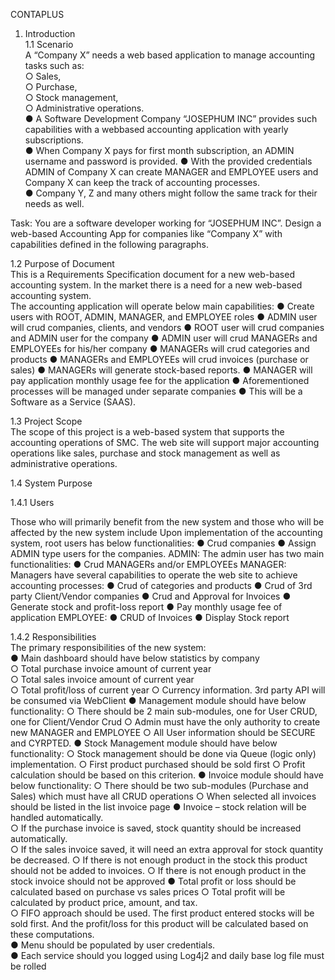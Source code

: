 CONTAPLUS

1. Introduction  
1.1 Scenario  
A “Company X” needs a web based application to manage accounting tasks such  as:  
○ Sales,   
○ Purchase,  
○ Stock management,  
○ Administrative operations.   
●	A Software Development Company “JOSEPHUM INC” provides such capabilities with a webbased accounting application with yearly subscriptions.   
●	When Company X pays for first month subscription, an ADMIN username and password is provided. 
●	With the provided credentials ADMIN of Company X can create MANAGER and EMPLOYEE users and Company X can keep the track of accounting processes.  
●	Company Y, Z and many others might follow the same track for their needs as well. 
 
Task: You are a software developer working for “JOSEPHUM INC”. Design a web-based Accounting App for companies like “Company X” with capabilities defined in the following paragraphs.  


1.2 Purpose of Document  
This is a Requirements Specification document for a new web-based accounting system. In the market there is a need for a new web-based accounting system.  
The accounting application will operate below main capabilities: 
●	Create users with ROOT, ADMIN, MANAGER, and EMPLOYEE roles 
●	ADMIN user will crud companies, clients, and vendors 
●	ROOT user will crud companies and ADMIN user for the company 
●	ADMIN user will crud MANAGERs and EMPLOYEEs for his/her company 
●	MANAGERs will crud categories and products 
●	MANAGERs and EMPLOYEEs will crud invoices (purchase or sales)  ● MANAGERs will generate stock-based reports. 
●	MANAGER will pay application monthly usage fee for the application ● Aforementioned processes will be managed under separate companies  ● This will be a Software as a Service (SAAS).   

1.3 Project Scope  
The scope of this project is a web-based system that supports the accounting operations of SMC. The web site will support major accounting operations like sales, purchase and stock management as well as administrative operations.

1.4 System Purpose

1.4.1 Users

Those who will primarily benefit from the new system and those who will be affected
by
the new system include
Upon implementation of the accounting system, root users has below functionalities:
● Crud companies
● Assign ADMIN type users for the companies.
ADMIN:
The admin user has two main functionalities:
● Crud MANAGERs and/or EMPLOYEEs
MANAGER:
Managers have several capabilities to operate the web site to achieve accounting processes:
● Crud of categories and products
● Crud of 3rd party Client/Vendor companies
● Crud and Approval for Invoices
● Generate stock and profit-loss report
● Pay monthly usage fee of application
EMPLOYEE:
● CRUD of Invoices
● Display Stock report
 
 
1.4.2 Responsibilities  
The primary responsibilities of the new system:  
●	Main dashboard should have below statistics by company  
○	Total purchase invoice amount of current year  
○ Total sales invoice amount of current year   
○ Total profit/loss of current year 
○ Currency information. 3rd party API will be consumed via WebClient  ● Management module should have below functionality: 
○ There should be 2 main sub-modules, one for User CRUD, one for Client/Vendor Crud 
○ Admin must have the only authority to create new MANAGER and EMPLOYEE ○ All User information should be SECURE and CYRPTED. 
●	Stock Management module should have below functionality: 
○	Stock management should be done via Queue (logic only) implementation. 
○ First product purchased should be sold first ○ Profit calculation should be based on this criterion. 
●	Invoice module should have below functionality: 
○	There should be two sub-modules (Purchase and Sales) which must have all CRUD operations 
○ When selected all invoices should be listed in the list invoice page ● Invoice – stock relation will be handled automatically.  
○ If the purchase invoice is saved, stock quantity should be increased automatically.   
○ If the sales invoice saved, it will need an extra approval for stock quantity be decreased. 
○ If there is not enough product in the stock this product should not be added to invoices. 
○ If there is not enough product in the stock invoice should not be approved 
●	Total profit or loss should be calculated based on purchase vs sales prices ○ Total profit will be calculated by product price, amount, and tax.  
○	FIFO approach should be used. The first product entered stocks will be sold first. 
And the profit/loss for this product will be calculated based on these computations.   
●	Menu should be populated by user credentials.  
●	Each service should you logged using Log4j2 and daily base log file must be rolled

